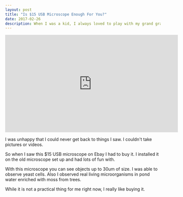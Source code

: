 ```yaml
---
layout: post
title: "Is $15 USB Microscope Enough For You?"
date: 2017-02-26
description: When I was a kid, I always loved to play with my grand grand father's microscope which used to be used for checking meat for presence of dangerous worms.
---
```


<iframe width="560" height="315" src="https://www.youtube.com/embed/eDrts252LsA" frameborder="0" allowfullscreen></iframe>

I was unhappy that I could never get back to things I saw. I couldn't take pictures or videos.

So when I saw this $15 USB microscope on Ebay I had to buy it. I installed it on the old microscope set up and had lots of fun with.

With this microscope you can see objects up to 30um of size. I was able to observe yeast cells. Also I observed real living microorganisms in pond water enriched with moss from trees.

While it is not a practical thing for me right now, I really like buying it.


